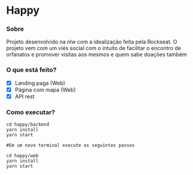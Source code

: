 # Happy 

### Sobre

Projeto desenvolvido na nlw com a idealização feita pela Rockseat. O projeto vem com um viés social com o intuito de facilitar o encontro de orfanatos e promover visitas aos mesmos e quem sabe doações também

### O que está feito?

- [x] Landing paga (Web)
- [x] Página com mapa (Web)
- [x] API rest

### Como executar? 

```
cd happy/backend 
yarn install
yarn start

#Em um novo terminal execute os seguintes passos

cd happy/web
yarn install
yarn start

```
